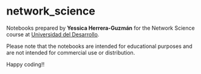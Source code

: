 # network_science
Notebooks prepared by **Yessica Herrera-Guzmán** for the Network Science course at [Universidad del Desarrollo](https://www.udd.cl). 

Please note that the notebooks are intended for educational purposes and are not intended for commercial use or distribution.

Happy coding!!
